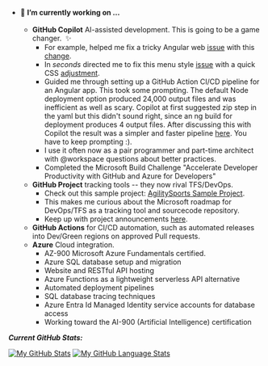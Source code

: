 - 🌱 <b> I’m currently working on ...</b><br/><br/>
  - **GitHub Copilot** AI-assisted development. This is going to be a game changer. &nbsp;✨
    - For example, helped me fix a tricky Angular web [issue](https://github.com/smagara/AgilitySports_web/issues/1) with this [change](https://github.com/smagara/AgilitySports_web/pull/2/commits/fdec50fd43de72d22ffcbdc25f095e55dbbe14a8).<br/>
    - In *seconds* directed me to fix this menu style [issue](https://github.com/smagara/AgilitySports_web/issues/3) with a quick CSS [adjustment](https://github.com/smagara/AgilitySports_web/pull/4/commits/c039f95301deef8254f04f9140d38f4548d68cad).
    - Guided me through setting up a GitHub Action CI/CD pipeline for an Angular app.  This took some prompting.  The default Node deployment option produced 24,000 output files and was inefficient as well as scary.  Copilot at first suggested zip step in the yaml but this didn't sound right, since an ng build for deployment produces 4 output files.  After discussing this with Copilot the result was a simpler and faster pipeline [here](https://github.com/smagara/AgilitySports_web/blob/main/.github/workflows/deployAgilitySports.js.yml).  You have to keep prompting :).
    - I use it often now as a pair programmer and part-time architect with @workspace questions about better practices.
    - Completed the Microsoft Build Challenge "Accelerate Developer Productivity with GitHub and Azure for Developers"
  - **GitHub Project** tracking tools -- they now rival TFS/DevOps.
    - Check out this sample project: [AgilitySports Sample Project](https://github.com/users/smagara/projects/3/views/1).
    - This makes me curious about the Microsoft roadmap for DevOps/TFS as a tracking tool and sourcecode repository.
    - Keep up with project announcements [here](https://github.com/smagara/AgilitySports_web/discussions).
  - **GitHub Actions** for CI/CD automation, such as automated releases into Dev/Green regions on approved Pull requests.<br/>
  - **Azure** Cloud integration.
    - AZ-900 Microsoft Azure Fundamentals certified.
    - Azure SQL database setup and migration
    - Website and RESTful API hosting
    - Azure Functions as a lightweight serverless API alternative
    - Automated deployment pipelines
    - SQL database tracing techniques
    - Azure Entra Id Managed Identity service accounts for database access
    - Working toward the AI-900 (Artificial Intelligence) certification

<b>*Current GitHub Stats:*</b>

[![My GitHub Stats](https://github-readme-stats.vercel.app/api/?username=smagara&count_private=true&theme=tokyonight&showicons=true)]()
[![My GitHub Language Stats](https://github-readme-stats.vercel.app/api/top-langs/?username=smagara&langs_count=5&theme=tokyonight)]()

<!--
**smagara/smagara** is a ✨ _special_ ✨ repository because its `README.md` (this file) appears on your GitHub profile.

Here are some ideas to get you started:

- 🔭 I’m currently working on ...
- 🌱 I’m currently learning ...
- 👯 I’m looking to collaborate on ...
- 🤔 I’m looking for help with ...
- 💬 Ask me about ...
- 📫 How to reach me: ...
- 😄 Pronouns: ...
- ⚡ Fun fact: ...
-->
